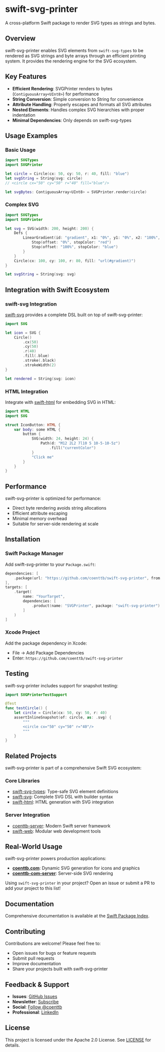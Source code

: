 # swift-svg-printer

A cross-platform Swift package to render SVG types as strings and bytes.

## Overview

swift-svg-printer enables SVG elements from `swift-svg-types` to be rendered as SVG strings and byte arrays through an efficient printing system. It provides the rendering engine for the SVG ecosystem.

## Key Features

- **Efficient Rendering**: SVGPrinter renders to bytes (`ContiguousArray<UInt8>`) for performance
- **String Conversion**: Simple conversion to String for convenience
- **Attribute Handling**: Properly escapes and formats all SVG attributes
- **Nested Elements**: Handles complex SVG hierarchies with proper indentation
- **Minimal Dependencies**: Only depends on swift-svg-types

## Usage Examples

### Basic Usage

```swift
import SVGTypes
import SVGPrinter

let circle = Circle(cx: 50, cy: 50, r: 40, fill: "blue")
let svgString = String(svg: circle)
// <circle cx="50" cy="50" r="40" fill="blue"/>

let svgBytes: ContiguousArray<UInt8> = SVGPrinter.render(circle)
```

### Complex SVG

```swift
import SVGTypes
import SVGPrinter

let svg = SVG(width: 200, height: 200) {
    Defs {
        LinearGradient(id: "gradient", x1: "0%", y1: "0%", x2: "100%", y2: "100%") {
            Stop(offset: "0%", stopColor: "red")
            Stop(offset: "100%", stopColor: "blue")
        }
    }
    Circle(cx: 100, cy: 100, r: 80, fill: "url(#gradient)")
}

let svgString = String(svg: svg)
```

## Integration with Swift Ecosystem

### swift-svg Integration

[swift-svg](https://github.com/coenttb/swift-svg) provides a complete DSL built on top of swift-svg-printer:

```swift
import SVG

let icon = SVG {
    Circle()
        .cx(50)
        .cy(50)
        .r(40)
        .fill(.blue)
        .stroke(.black)
        .strokeWidth(2)
}

let rendered = String(svg: icon)
```

### HTML Integration

Integrate with [swift-html](https://github.com/coenttb/swift-html) for embedding SVG in HTML:

```swift
import HTML
import SVG

struct IconButton: HTML {
    var body: some HTML {
        button {
            SVG(width: 24, height: 24) {
                Path(d: "M12 2L2 7l10 5 10-5-10-5z")
                    .fill("currentColor")
            }
            "Click me"
        }
    }
}
```

## Performance

swift-svg-printer is optimized for performance:
- Direct byte rendering avoids string allocations
- Efficient attribute escaping
- Minimal memory overhead
- Suitable for server-side rendering at scale

## Installation

### Swift Package Manager

Add swift-svg-printer to your `Package.swift`:

```swift
dependencies: [
    .package(url: "https://github.com/coenttb/swift-svg-printer", from: "0.1.0")
],
targets: [
    .target(
        name: "YourTarget",
        dependencies: [
            .product(name: "SVGPrinter", package: "swift-svg-printer")
        ]
    )
]
```

### Xcode Project

Add the package dependency in Xcode:
- File → Add Package Dependencies
- Enter: `https://github.com/coenttb/swift-svg-printer`

## Testing

swift-svg-printer includes support for snapshot testing:

```swift
import SVGPrinterTestSupport

@Test
func testCircle() {
    let circle = Circle(cx: 50, cy: 50, r: 40)
    assertInlineSnapshot(of: circle, as: .svg) {
        """
        <circle cx="50" cy="50" r="40"/>
        """
    }
}
```

## Related Projects

swift-svg-printer is part of a comprehensive Swift SVG ecosystem:

### Core Libraries
- [swift-svg-types](https://github.com/coenttb/swift-svg-types): Type-safe SVG element definitions
- [swift-svg](https://github.com/coenttb/swift-svg): Complete SVG DSL with builder syntax
- [swift-html](https://github.com/coenttb/swift-html): HTML generation with SVG integration

### Server Integration
- [coenttb-server](https://github.com/coenttb/coenttb-server): Modern Swift server framework
- [swift-web](https://github.com/coenttb/swift-web): Modular web development tools

## Real-World Usage

swift-svg-printer powers production applications:

- **[coenttb.com](https://coenttb.com)**: Dynamic SVG generation for icons and graphics
- **[coenttb-com-server](https://github.com/coenttb/coenttb-com-server)**: Server-side SVG rendering

Using `swift-svg-printer` in your project? Open an issue or submit a PR to add your project to this list!

## Documentation

Comprehensive documentation is available at the [Swift Package Index](https://swiftpackageindex.com/coenttb/swift-svg-printer/main/documentation/svgprinter).

## Contributing

Contributions are welcome! Please feel free to:

- Open issues for bugs or feature requests
- Submit pull requests
- Improve documentation
- Share your projects built with swift-svg-printer

## Feedback & Support

- **Issues**: [GitHub Issues](https://github.com/coenttb/swift-svg-printer/issues)
- **Newsletter**: [Subscribe](http://coenttb.com/en/newsletter/subscribe)
- **Social**: [Follow @coenttb](http://x.com/coenttb)
- **Professional**: [LinkedIn](https://www.linkedin.com/in/tenthijeboonkkamp)

## License

This project is licensed under the Apache 2.0 License. See [LICENSE](LICENSE) for details.